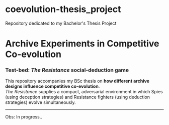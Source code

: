 # coevolution-thesis_project
Repository dedicated to my Bachelor's Thesis Project

# Archive Experiments in Competitive Co-evolution  
### Test-bed: *The Resistance* social-deduction game

This repository accompanies my BSc thesis on **how different archive designs influence competitive co-evolution**.  
*The Resistance* supplies a compact, adversarial environment in which Spies (using deception strategies) and Resistance fighters (using deduction strategies) evolve simultaneously.

---

Obs: In progress..
